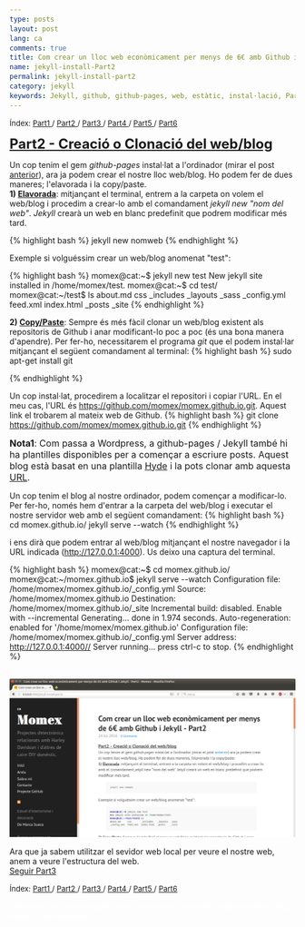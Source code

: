 ```yaml
---
type: posts
layout: post
lang: ca
comments: true
title: Com crear un lloc web econòmicament per menys de 6€ amb Github i Jekyll - Part2
name: jekyll-install-Part2
permalink: jekyll-install-part2
category: jekyll
keywords: Jekyll, github, github-pages, web, estàtic, instal·lació, Part2
---
```

<p>
<font size="2"> 
Índex:
<a href="/jekyll-install-part1"> Part1 </a>/
<a href="/jekyll-install-part2"> Part2 </a>/
<a href="/jekyll-install-part3"> Part3 </a>/
<a href="/jekyll-install-part4"> Part4 </a>/
<a href="/jekyll-install-part5"> Part5 </a>/
<a href="/jekyll-install-part6"> Part6 </a>
</font>
</p>
<font size="5"><b><u>Part2 - Creació o Clonació del web/blog</u></b></font>

Un cop tenim el gem <i>github-pages</i> instal·lat a l'ordinador (mirar el post <a href="/jekyll-install-part1">anterior</a>), ara ja podem crear el nostre lloc web/blog. Ho podem fer de dues maneres; l'elavorada i la copy/paste.<br>
<b>1) <u>Elavorada</u></b>: mitjançant el terminal, entrem a la carpeta on volem el web/blog i procedim a crear-lo amb el comandament <i>jekyll new "nom del web"</i>. <i>Jekyll</i> crearà un web en blanc predefinit que podrem modificar més tard.

{% highlight bash %}
jekyll new nomweb
{% endhighlight %}

Exemple si volguéssim crear un web/blog anomenat "test":

{% highlight bash %}
momex@cat:~$ jekyll new test
New jekyll site installed in /home/momex/test.
momex@cat:~$ cd test/
momex@cat:~/test$ ls 
about.md     css       _includes   _layouts  _sass
_config.yml  feed.xml  index.html  _posts    _site
{% endhighlight %}

<b>2) <u>Copy/Paste</u></b>: Sempre és més fàcil clonar un web/blog existent als repositoris de Github i anar modificant-lo poc a poc (és una bona manera d'apendre). Per fer-ho, necessitarem el programa <i>git</i> que el podem instal·lar mitjançant el següent comandament al terminal:
{% highlight bash %}
sudo apt-get install git

{% endhighlight %}

Un cop instal·lat, procedirem a localitzar el repositori i copiar l'URL. En el meu cas, l'URL és <a href="https://github.com/momex/momex.github.io.git" target="_blank">https://github.com/momex/momex.github.io.git</a>. Aquest link el trobarem al mateix web de Github.
{% highlight bash %}
git clone https://github.com/momex/momex.github.io.git
{% endhighlight %}

<font size="3"><b>Nota1</b>: Com passa a Wordpress, a github-pages / Jekyll també hi ha plantilles disponibles per a començar a escriure posts. Aquest blog està basat en una plantilla <a href="http://hyde.getpoole.com/" target="_blank">Hyde</a> i la pots clonar amb aquesta <a href="https://github.com/poole/hyde" target="_blank">URL</a>.
</font>
<br>
<!--more-->
Un cop tenim el blog al nostre ordinador, podem començar a modificar-lo. Per fer-ho, només hem d'entrar a la carpeta del web/blog i executar el nostre servidor web amb el següent comandament:
{% highlight bash %}
cd momex.github.io/
jekyll serve --watch
{% endhighlight %}

i ens dirà que podem entrar al web/blog mitjançant el nostre navegador i la URL indicada (http://127.0.0.1:4000). Us deixo una captura del terminal.

{% highlight bash %}
momex@cat:~$ cd momex.github.io/
momex@cat:~/momex.github.io$ jekyll serve --watch
Configuration file: /home/momex/momex.github.io/_config.yml
            Source: /home/momex/momex.github.io
       Destination: /home/momex/momex.github.io/_site
 Incremental build: disabled. Enable with --incremental
      Generating... 
                    done in 1.974 seconds.
 Auto-regeneration: enabled for '/home/momex/momex.github.io'
Configuration file: /home/momex/momex.github.io/_config.yml
    Server address: http://127.0.0.1:4000//
  Server running... press ctrl-c to stop.
{% endhighlight %}

<br>

<center><img src="/images/160723-jekyll2/screenshot.png"></center>

Ara que ja sabem utilitzar el sevidor web local per veure el nostre web, anem a veure l'estructura del web.<br>
<a href="/jekyll-install-part3">Seguir Part3</a>

<p>
<font size="2"> 
Índex:
<a href="/jekyll-install-part1"> Part1 </a>/
<a href="/jekyll-install-part2"> Part2 </a>/
<a href="/jekyll-install-part3"> Part3 </a>/
<a href="/jekyll-install-part4"> Part4 </a>/
<a href="/jekyll-install-part5"> Part5 </a>/
<a href="/jekyll-install-part6"> Part6 </a>
</font>
</p>

<font color="white" size="1">Instal·lar jekyll. Instal·lar github-pages. Com vaig moure la meva pàgina web el meu web a github? Blogs amb github jekyll. Blog gratuït </font>

